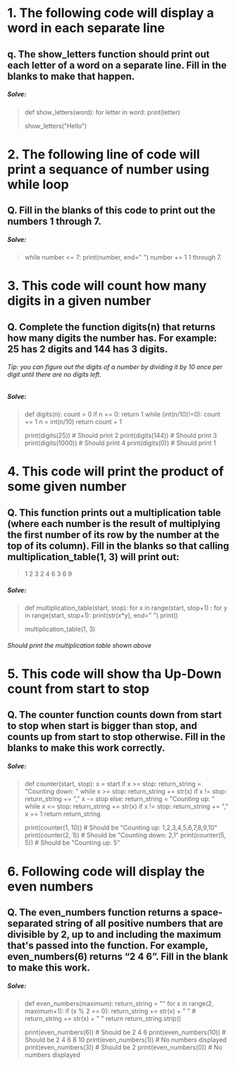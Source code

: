 # 1. The following code will display a word in each separate line
## q. The show_letters function should print out each letter of a word on a separate line. Fill in the blanks to make that happen.

##### Solve:
> def show_letters(word):
> 	for letter in word:
>		print(letter)
>
> show_letters("Hello")


# 2. The following line of code will print a sequance of number using while loop
## Q. Fill in the blanks of this code to print out the numbers 1 through 7.

##### Solve: 
> while number <= 7:
> 	print(number, end=" ")
> 	number += 1 1 through 7.


# 3. This code will count how many digits in a given number
## Q. Complete the function digits(n) that returns how many digits the number has. For example: 25 has 2 digits and 144 has 3 digits.
###### Tip: you can figure out the digits of a number by dividing it by 10 once per digit until there are no digits left.

##### Solve:
> def digits(n):
> 	count = 0
> 	if n == 0:
> 	  return 1
> 	while (int(n/10)!=0):
> 		count += 1
> 		n = int(n/10)
> 	return count + 1
> 	
> print(digits(25))   # Should print 2
> print(digits(144))  # Should print 3
> print(digits(1000)) # Should print 4
> print(digits(0))    # Should print 1


# 4. This code will print the product of some given number
## Q. This function prints out a multiplication table (where each number is the result of multiplying the first number of its row by the number at the top of its column). Fill in the blanks so that calling multiplication_table(1, 3) will print out:
> 1 2 3
> 2 4 6
> 3 6 9

##### Solve:
> def multiplication_table(start, stop):
> 	for x in range(start, stop+1) :
> 		for y in range(start, stop+1):
> 			print(str(x*y), end=" ")
> 		print()
> 
> multiplication_table(1, 3)
###### Should print the multiplication table shown above


# 5. This code will show tha Up-Down count from start to stop
## Q. The counter function counts down from start to stop when start is bigger than stop, and counts up from start to stop otherwise. Fill in the blanks to make this work correctly.
##### Solve:
> def counter(start, stop):
> 	x = start
> 	if x >= stop:
> 		return_string = "Counting down: "
> 		while x >= stop:
> 			return_string += str(x)
> 			if x != stop:
> 				return_string += ","
> 			x -= stop
> 	else:
> 		return_string = "Counting up: "
> 		while x <= stop:
> 			return_string += str(x)
> 			if x != stop:
> 				return_string += ","
> 			x += 1
> 	return return_string
> 
> print(counter(1, 10)) # Should be "Counting up: 1,2,3,4,5,6,7,8,9,10"
> print(counter(2, 1)) # Should be "Counting down: 2,1"
> print(counter(5, 5)) # Should be "Counting up: 5"


# 6. Following code will display the even numbers
## Q. The even_numbers function returns a space-separated string of all positive numbers that are divisible by 2, up to and including the maximum that's passed into the function. For example, even_numbers(6) returns “2 4 6”. Fill in the blank to make this work.

##### Solve:
> def even_numbers(maximum):
>   return_string = ""
>   for x in range(2, maximum+1):
>     if (x % 2 == 0):
>       return_string += str(x) + " "
>     # return_string += str(x) + " "
>   return return_string.strip()
> 
> print(even_numbers(6))  # Should be 2 4 6
> print(even_numbers(10)) # Should be 2 4 6 8 10
> print(even_numbers(1))  # No numbers displayed
> print(even_numbers(3))  # Should be 2
> print(even_numbers(0))  # No numbers displayed


